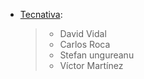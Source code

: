 - [Tecnativa](https://www.tecnativa.com):

  > - David Vidal
  > - Carlos Roca
  > - Stefan ungureanu
  > - Víctor Martínez
